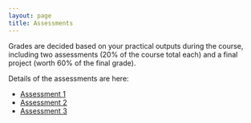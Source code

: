 ```yaml
---
layout: page
title: Assessments
---
```


Grades are decided based on your practical outputs during the course,
including two assessments (20% of the course total each) and a final
project (worth 60% of the final grade).

Details of the assessments are here:

<UL>
<LI><A href="assessment1/index.html">Assessment 1</A></LI>
<LI><A href="assessment2/index.html">Assessment 2</A></LI>
<LI><A href="assessment3/index.html">Assessment 3</A></LI>
</UL>
